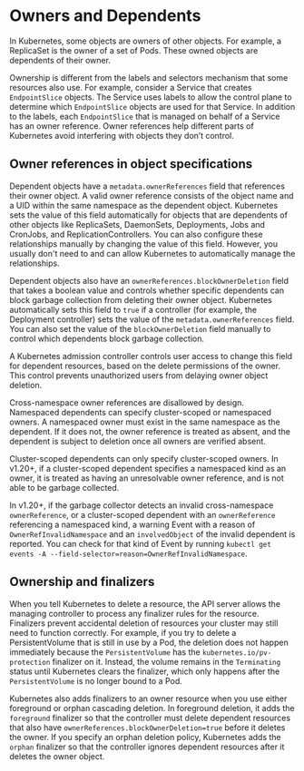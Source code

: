 # Owners and Dependents

In Kubernetes, some objects are owners of other objects. For example, a ReplicaSet is the owner of a set of Pods. These owned objects are dependents of their owner.

Ownership is different from the labels and selectors mechanism that some resources also use. For example, consider a Service that creates `EndpointSlice` objects. The Service uses labels to allow the control plane to determine which `EndpointSlice` objects are used for that Service. In addition to the labels, each `EndpointSlice` that is managed on behalf of a Service has an owner reference. Owner references help different parts of Kubernetes avoid interfering with objects they don’t control.

## Owner references in object specifications

Dependent objects have a `metadata.ownerReferences` field that references their owner object. A valid owner reference consists of the object name and a UID within the same namespace as the dependent object. Kubernetes sets the value of this field automatically for objects that are dependents of other objects like ReplicaSets, DaemonSets, Deployments, Jobs and CronJobs, and ReplicationControllers. You can also configure these relationships manually by changing the value of this field. However, you usually don't need to and can allow Kubernetes to automatically manage the relationships.

Dependent objects also have an `ownerReferences.blockOwnerDeletion` field that takes a boolean value and controls whether specific dependents can block garbage collection from deleting their owner object. Kubernetes automatically sets this field to `true` if a controller (for example, the Deployment controller) sets the value of the `metadata.ownerReferences` field. You can also set the value of the `blockOwnerDeletion` field manually to control which dependents block garbage collection.

A Kubernetes admission controller controls user access to change this field for dependent resources, based on the delete permissions of the owner. This control prevents unauthorized users from delaying owner object deletion.

Cross-namespace owner references are disallowed by design. Namespaced dependents can specify cluster-scoped or namespaced owners. A namespaced owner must exist in the same namespace as the dependent. If it does not, the owner reference is treated as absent, and the dependent is subject to deletion once all owners are verified absent.

Cluster-scoped dependents can only specify cluster-scoped owners. In v1.20+, if a cluster-scoped dependent specifies a namespaced kind as an owner, it is treated as having an unresolvable owner reference, and is not able to be garbage collected.

In v1.20+, if the garbage collector detects an invalid cross-namespace `ownerReference`, or a cluster-scoped dependent with an `ownerReference` referencing a namespaced kind, a warning Event with a reason of `OwnerRefInvalidNamespace` and an `involvedObject` of the invalid dependent is reported. You can check for that kind of Event by running `kubectl get events -A --field-selector=reason=OwnerRefInvalidNamespace`.

## Ownership and finalizers

When you tell Kubernetes to delete a resource, the API server allows the managing controller to process any finalizer rules for the resource. Finalizers prevent accidental deletion of resources your cluster may still need to function correctly. For example, if you try to delete a PersistentVolume that is still in use by a Pod, the deletion does not happen immediately because the `PersistentVolume` has the `kubernetes.io/pv-protection` finalizer on it. Instead, the volume remains in the `Terminating` status until Kubernetes clears the finalizer, which only happens after the `PersistentVolume` is no longer bound to a Pod. 

Kubernetes also adds finalizers to an owner resource when you use either
foreground or orphan cascading deletion. In foreground deletion, it adds the `foreground` finalizer so that the controller must delete dependent resources that also have `ownerReferences.blockOwnerDeletion=true` before it deletes the owner. If you specify an orphan deletion policy, Kubernetes adds the `orphan` finalizer so that the controller ignores dependent resources after it deletes the owner object.